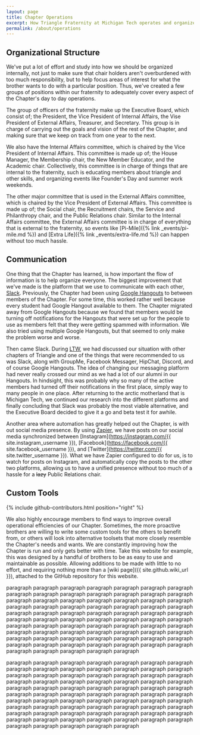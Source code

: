 ```yaml
---
layout: page
title: Chapter Operations
excerpt: How Triangle Fraternity at Michigan Tech operates and organizes everything from communication to responsibilities.
permalink: /about/operations
---
```

## Organizational Structure

We've put a lot of effort and study into how we should be organized internally, not just to make sure that chair holders aren't overburdened with too much responsibility, but to help focus areas of interest for what the brother wants to do with a particular position. Thus, we've created a few groups of positions within our fraternity to adequately cover every aspect of the Chapter's day to day operations.

The group of officers of the fraternity make up the Executive Board, which consist of; the President, the Vice President of Internal Affairs, the Vise President of External Affairs, Treasurer, and Secretary. This group is in charge of carrying out the goals and vision of the rest of the Chapter, and making sure that we keep on track from one year to the next.

We also have the Internal Affairs committee, which is chaired by the Vice President of Internal Affairs. This committee is made up of; the House Manager, the Membership chair, the New Member Educator, and the Academic chair. Collectively, this committee is in charge of things that are internal to the fraternity, such is educating members about triangle and other skills, and organizing events like Founder's Day and summer work weekends.

The other major committee that is used in the External Affairs committee, which is chaired by the Vice President of External Affairs. This committee is made up of; the Social chair, the Recruitment chairs, the Service and Philanthropy chair, and the Public Relations chair. Similar to the Internal Affairs committee, the External Affairs committee is in charge of everything that is external to the fraternity, so events like [Pi-Mile]({% link _events/pi-mile.md %}) and [Extra Life]({% link _events/extra-life.md %}) can happen without too much hassle.

## Communication

One thing that the Chapter has learned, is how important the flow of information is to help organize everyone. The biggest improvement that we've made is the platform that we use to communicate with each other, [Slack](https://slack.com/). Previously, the Chapter had been using [Google Hangouts](https://hangouts.google.com/) to between members of the Chapter. For some time, this worked rather well because every student had Google Hangout available to them. The Chapter migrated away from Google Hangouts because we found that members would be turning off notifications for the Hangouts that were set up for the people to use as members felt that they were getting spammed with information. We also tried using multiple Google Hangouts, but that seemed to only make the problem worse and worse.

Then came Slack. During [LTW](https://www.triangle.org/events/leadership-training-weekend/), we had discussed our situation with other chapters of Triangle and one of the things that were recommended to us was Slack, along with GroupMe, Facebook Messager, HipChat, Discord, and of course Google Hangouts. The idea of changing our messaging platform had never really crossed our mind as we had a lot of our alumni in our Hangouts. In hindsight, this was probably why so many of the active members had turned off their notifications in the first place, simply way to many people in one place. After returning to the arctic motherland that is Michigan Tech, we continued our research into the different platforms and finally concluding that Slack was probably the most viable alternative, and the Executive Board decided to give it a go and beta test it for awhile.

Another area where automation has greatly helped out the Chapter, is with out social media presence. By using [Zapier](https://zapier.com/), we have posts on our social media synchronized between [Instagram](https://instagram.com/{{ site.instagram_username }}), [Facebook](https://facebook.com/{{ site.facebook_username }}), and [Twitter](https://twitter.com/{{ site.twitter_username }}). What we have Zapier configured to do for us, is to watch for posts on Instagram, and automatically copy the posts to the other two platforms, allowing us to have a unified presence without too much of a hassle for a ~~lazy~~ Public Relations chair.

## Custom Tools

{% include github-contributors.html position="right" %}

We also highly encourage members to find ways to improve overall operational efficiencies of our Chapter. Sometimes, the more proactive brothers are willing to write some custom tools for the others to benefit from, or others will look into alternative toolsets that more closely resemble the Chapter's needs and wants. We are constantly improving how the Chapter is run and only gets better with time. Take this website for example, this was designed by a handful of brothers to be as easy to use and maintainable as possible. Allowing additions to be made with little to no effort, and requiring nothing more than a [wiki page]({{ site.github.wiki_url }}), attached to the GitHub repository for this website.

paragraph paragraph paragraph paragraph paragraph paragraph paragraph paragraph paragraph paragraph paragraph paragraph paragraph paragraph paragraph paragraph paragraph paragraph paragraph paragraph paragraph paragraph paragraph paragraph paragraph paragraph paragraph paragraph paragraph paragraph paragraph paragraph paragraph paragraph paragraph paragraph paragraph paragraph paragraph paragraph paragraph paragraph paragraph paragraph paragraph paragraph paragraph paragraph paragraph paragraph paragraph paragraph paragraph paragraph paragraph paragraph paragraph paragraph paragraph paragraph paragraph paragraph paragraph paragraph paragraph paragraph paragraph paragraph paragraph paragraph paragraph paragraph paragraph paragraph paragraph

paragraph paragraph paragraph paragraph paragraph paragraph paragraph paragraph paragraph paragraph paragraph paragraph paragraph paragraph paragraph paragraph paragraph paragraph paragraph paragraph paragraph paragraph paragraph paragraph paragraph paragraph paragraph paragraph paragraph paragraph paragraph paragraph paragraph paragraph paragraph paragraph paragraph paragraph paragraph paragraph paragraph paragraph paragraph paragraph paragraph paragraph paragraph paragraph paragraph paragraph paragraph paragraph paragraph paragraph paragraph paragraph paragraph paragraph paragraph paragraph paragraph paragraph paragraph paragraph paragraph paragraph paragraph paragraph paragraph paragraph paragraph paragraph paragraph paragraph paragraph   
